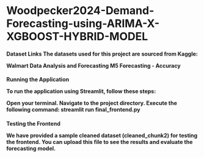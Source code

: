 # Woodpecker2024-Demand-Forecasting-using-ARIMA-X-XGBOOST-HYBRID-MODEL

<h4> Dataset Links
The datasets used for this project are sourced from Kaggle:

Walmart Data Analysis and Forecasting
M5 Forecasting - Accuracy

<h4> Running the Application

To run the application using Streamlit, follow these steps:

Open your terminal.
Navigate to the project directory.
Execute the following command: streamlit run final_frontend.py

<h4> Testing the Frontend

We have provided a sample cleaned dataset (cleaned_chunk2) for testing the frontend. You can upload this file to see the results and evaluate the forecasting model.

